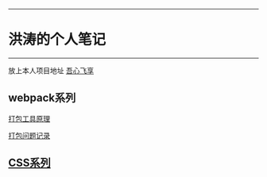 ----
# 洪涛的个人笔记
----

放上本人项目地址 [吾心飞享](http://www.hhooke.cn)

## webpack系列

[打包工具原理](https://github.com/IHongTaoI/study_everyday_note/blob/master/webpack/%E6%89%93%E5%8C%85%E5%B7%A5%E5%85%B7%E8%BF%90%E8%A1%8C%E5%8E%9F%E7%90%86.md "webpack")

[打包问题记录](https://github.com/IHongTaoI/study_everyday_note/blob/master/webpack/%E6%89%93%E5%8C%85%E9%97%AE%E9%A2%98.md "webpack")

## [CSS系列](https://github.com/IHongTaoI/study_everyday_note/blob/master/css/index.md)
